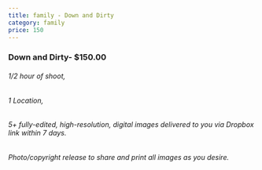 ```yaml
---
title: family - Down and Dirty
category: family
price: 150
---
```


### Down and Dirty- $150.00
###### 1/2 hour of shoot,
###### 1 Location,
###### 5+ fully-edited, high-resolution, digital images delivered to you via Dropbox link within 7 days.
###### Photo/copyright release to share and print all images as you desire.